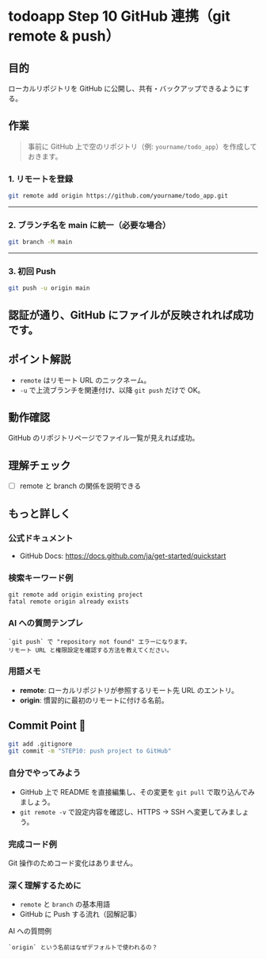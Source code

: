 # todoapp Step 10 GitHub 連携（git remote & push）

## 目的
ローカルリポジトリを GitHub に公開し、共有・バックアップできるようにする。

## 作業
> 事前に GitHub 上で空のリポジトリ（例: `yourname/todo_app`）を作成しておきます。

### 1. リモートを登録
```bash
git remote add origin https://github.com/yourname/todo_app.git
```

---

### 2. ブランチ名を main に統一（必要な場合）
```bash
git branch -M main
```

---

### 3. 初回 Push
```bash
git push -u origin main
```
認証が通り、GitHub にファイルが反映されれば成功です。
---

## ポイント解説
- `remote` はリモート URL のニックネーム。
- `-u` で上流ブランチを関連付け、以降 `git push` だけで OK。

## 動作確認
GitHub のリポジトリページでファイル一覧が見えれば成功。

## 理解チェック
- [ ] remote と branch の関係を説明できる

## もっと詳しく
### 公式ドキュメント
- GitHub Docs: https://docs.github.com/ja/get-started/quickstart

### 検索キーワード例
```
git remote add origin existing project
fatal remote origin already exists
```

### AI への質問テンプレ
```
`git push` で "repository not found" エラーになります。
リモート URL と権限設定を確認する方法を教えてください。
```

### 用語メモ
- **remote**: ローカルリポジトリが参照するリモート先 URL のエントリ。
- **origin**: 慣習的に最初のリモートに付ける名前。

## Commit Point 🚩
```bash
git add .gitignore
git commit -m "STEP10: push project to GitHub"
```

### 自分でやってみよう
- GitHub 上で README を直接編集し、その変更を `git pull` で取り込んでみましょう。
- `git remote -v` で設定内容を確認し、HTTPS → SSH へ変更してみましょう。

### 完成コード例
Git 操作のためコード変化はありません。 

### 深く理解するために
- `remote` と `branch` の基本用語
- GitHub に Push する流れ（図解記事）

AI への質問例
```
`origin` という名前はなぜデフォルトで使われるの？
``` 